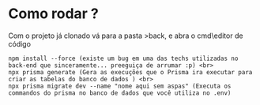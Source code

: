 # Como rodar ? <br >

Com o projeto já clonado vá para a pasta >back, e abra o cmd\editor de código <br> 

```
npm install --force (existe um bug em uma das techs utilizadas no back-end que sinceramente... preeguiça de arrumar :p) <br>
npx prisma generate (Gera as execuções que o Prisma ira executar para criar as tabelas do banco de dados ) <br>
npx prisma migrate dev --name "nome aqui sem aspas" (Executa os commandos do prisma no banco de dados que você utiliza no .env) 

```
